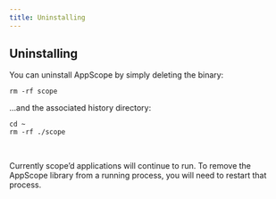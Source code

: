 ```yaml
---
title: Uninstalling
---
```


## Uninstalling

You can uninstall AppScope by simply deleting the binary:

```
rm -rf scope
```

…and the associated history directory:

```
cd ~
rm -rf ./scope
```
</br>

Currently scope’d applications will continue to run. To remove the AppScope library from a running process, you will need to restart that process.
